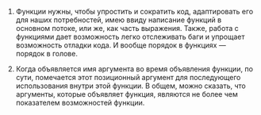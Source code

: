1. Функции нужны, чтобы упроcтить и сократить код, адаптировать его для наших потребностей, имею ввиду написание функций в основном потоке, или же, как часть выражения. Также, работа с функциями дает возможность легко отслеживать баги и упрощает возможность отладки кода. И вообще порядок в функциях — порядок в голове.

2. Когда объявляется имя аргумента во время объявления функции, по сути, помечается этот позиционный аргумент для последующего использования внутри этой функции. В общем, можно сказать, что аргументы, которые объявляет функция, являются не более чем показателем возможностей функции. 